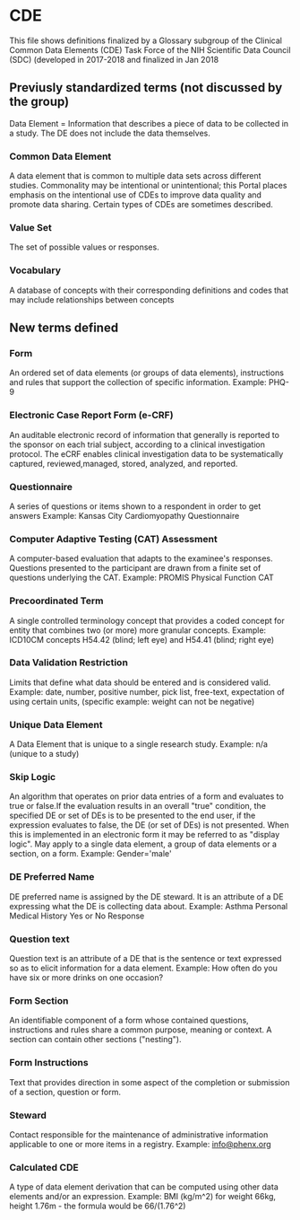 # CDE
This file shows definitions finalized by a Glossary subgroup of the Clinical Common Data Elements (CDE) Task Force of the NIH Scientific Data Council (SDC) 
(developed in 2017-2018 and finalized in Jan 2018


## Previusly standardized terms (not discussed by the group)
Data Element = Information that describes a piece of data to be collected in a study. The DE does not include the data themselves.

### Common Data Element
A data element that is common to multiple data sets across different studies. Commonality may be intentional or unintentional; this Portal places emphasis on the intentional use of CDEs to improve data quality and promote data sharing. Certain types of CDEs are sometimes described.

### Value Set
The set of possible values or responses.

### Vocabulary
A database of concepts with their corresponding definitions and codes that may include relationships between concepts


## New terms defined

### Form 

An ordered set of data elements (or groups of data elements), instructions and rules that support the collection of specific information. Example: PHQ-9



### Electronic Case Report Form (e-CRF) 

An auditable electronic record of information that generally is reported to the sponsor on each trial subject, according to a clinical investigation protocol. The eCRF enables clinical investigation data to be systematically captured, reviewed,managed, stored, analyzed, and reported.



### Questionnaire 

A series  of questions or items shown to a respondent in order to get answers  Example: Kansas City Cardiomyopathy Questionnaire



### Computer Adaptive Testing (CAT) Assessment 

A computer-based evaluation that adapts to the examinee's responses. Questions presented to the participant are drawn from a finite set of questions underlying the CAT. Example: PROMIS Physical Function CAT



### Precoordinated Term 

A single controlled terminology concept that provides a coded concept for entity that combines two (or more) more granular concepts. Example: ICD10CM concepts H54.42 (blind; left eye) and H54.41 (blind; right eye)



### Data Validation Restriction 

Limits that define what data should be entered and is considered valid. Example: date, number, positive number, pick list, free-text, expectation of using certain units, (specific example: weight can not be negative)



### Unique Data Element 

A Data Element that is unique to a single research study. Example: n/a (unique to a study)



### Skip Logic 

An algorithm that operates on prior data entries of a form and evaluates to true or false.If the evaluation results in an overall "true" condition, the specified DE or set of DEs is to be presented to the end user,  if the expression evaluates to false, the DE (or set of DEs) is not presented. When this is implemented in an electronic form it may be referred to as "display logic". May apply to a single data element, a group of data elements or a section, on a form. Example: Gender='male'



### DE Preferred Name 

DE preferred name is assigned by the DE steward. It is an attribute of a DE expressing what the DE is collecting data about. Example: Asthma Personal Medical History Yes or No Response


### Question text 

Question text is an attribute of a DE that is the sentence or text expressed so as to elicit information for a data element.  Example: How often do you have six or more drinks on one occasion? 



### Form Section 
An identifiable component of a form whose contained questions, instructions and rules share a common purpose, meaning or context. A section can contain other sections ("nesting").



### Form Instructions 

Text that provides direction in some aspect of the completion or submission of a section, question or form. 



### Steward 

Contact responsible for the maintenance of administrative information applicable to one or more items in a registry. Example: info@phenx.org



### Calculated CDE 

A type of data element derivation that can be computed using other data elements and/or an expression. Example: BMI   (kg/m^2)   for weight 66kg, height 1.76m -  the formula would be  66/(1.76^2) 
